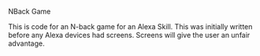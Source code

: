 NBack Game

This is code for an N-back game for an Alexa Skill. 
This was initially written before any Alexa devices had screens. 
Screens will give the user an unfair advantage.
